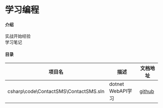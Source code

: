 # 学习编程  

#### 介绍
实战开始经验  
学习笔记  

#### 目录 

|项目名|描述|文档地址  
|-|-|-  
|csharp\code\ContactSMS\ContactSMS.sln|dotnet WebAPI学习|[github](https://snotes.readthedocs.io/zh-cn/latest/dotnet/index.html)    

